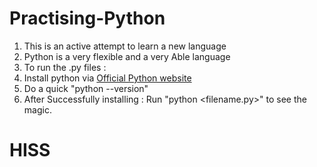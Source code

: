 # Practising-Python

1. This is an active attempt to learn a new language
2. Python is a very flexible and a very Able language
3. To run the .py files :
4. Install python via [Official Python website](https://python.org/downloads/)
5. Do a quick "python --version"
6. After Successfully installing : Run "python <filename.py>" to see the magic.

# HISS
